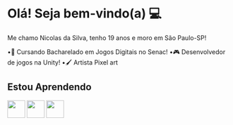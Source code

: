 # Olá! Seja bem-vindo(a) 💻

Me chamo Nicolas da Silva, tenho 19 anos e moro em São Paulo-SP!

•📖 Cursando Bacharelado em Jogos Digitais no Senac!
•🎮 Desenvolvedor de jogos na Unity!
•🖌️ Artista Pixel art


## Estou Aprendendo
<img src="https://cdn.jsdelivr.net/gh/devicons/devicon@latest/icons/csharp/csharp-original.svg" width="40" height="40"/> <img src="https://cdn.jsdelivr.net/gh/devicons/devicon@latest/icons/unity/unity-original.svg" width="40" height="40" /> <img src="https://cdn.jsdelivr.net/gh/devicons/devicon@latest/icons/blender/blender-original.svg" width="40" height="40"/> 



<!--
**NicolasSilva24/NicolasSilva24** is a ✨ _special_ ✨ repository because its `README.md` (this file) appears on your GitHub profile.

Here are some ideas to get you started:

- 🔭 I’m currently working on ...
- 🌱 I’m currently learning ...
- 👯 I’m looking to collaborate on ...
- 🤔 I’m looking for help with ...
- 💬 Ask me about ...
- 📫 How to reach me: ...
- 😄 Pronouns: ...
- ⚡ Fun fact: ...
-->
